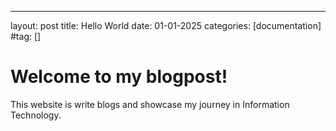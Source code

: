 ---
layout: post
title: Hello World
date: 01-01-2025
categories: [documentation]
#tag: []

# Welcome to my blogpost!

This website is write blogs and showcase my journey in Information Technology.
